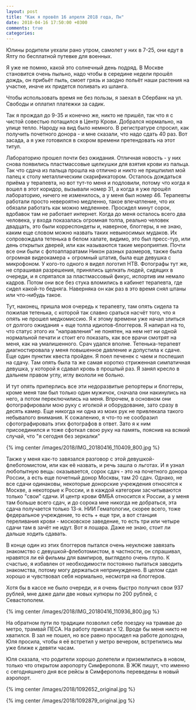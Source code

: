 ```yaml
---
layout: post
title: "Как я провёл 16 апреля 2018 года, Пн"
date: 2018-04-16 17:50:00 +0300
comments: true
categories: 
---
```

Юлины родители уехали рано утром, самолет у них в 7-25, они едут в Ялту по бесплатной путевке для военных.

Я уже не помню, какой это солнечный день подряд. В Москве становится очень пыльно, надо чтобы в середине недели прошёл дождь, он прибьёт пыль, смоет грязь и заодно польёт наши растения на участке, иначе их придется поливать из шланга.

Чтобы использовать время не без пользы, я заехал в Сбербанк на ул. Свободы и оплатил платежки за садик.

Так я прождал до 9-35 и конечно же, никто не пришёл, так что я с чистой совестью потащился в Центр Крови. Добрался нормально, на улице тепло. Народу на вид было немного. В регистратуре спросил, как получить почетного донора - и мне сказали, что надо сдать 40 раз. Вот засада, а я уже готовился в скором времени претендовать на этот титул. 

Лабораторию прошел почти без ожидания. Отличная новость - у них снова появились пластмассовые щелкушки для взятия крови из пальца. Так что сдача из пальца прошла на отлично и никто не пришпилил мой палец к столу металлическим скарификатором. Осталось дождаться приёма у терапевта, но вот тут-то меня и подловили, потому что когда я вошел в этот коридор, вызывали номер 31, а когда я уже прошёл лабораторию, ничего не изменилось, а у меня был номер 46. Терапевты работали просто невероятно медленно, такое впечатление, что их обязали работать как можно медленнее. Просидел минут сорок, вдобавок там не работает интернет. Когда до меня осталось всего два человека, у входа показалась огромная толпа, реально человек двадцать, это были корреспондеты и, наверное, блоггеры, я не знаю, каким еще словом можно назвать таких невыносимых мудаков. Их сопровождала тетенька в белом халате, видимо, это был пресс-тур, или день открытых дверей, или как называются такие мероприятия. Почти все они были с фотоаппаратами Никон разных размеров, также была огромная видеокамера + огромный штатив, была еще девушка с микрофоном. У кого-то одного я видел логотип НТВ. Фотографы тут же, не спрашивая разрешения, принялись щелкать людей, сидящих в очереди, и я спрятался за пластмассовый фикус, испортив им немало кадров. Потом они все без стука вломились в кабинет терапевта, где сидел какой-то бедняга. Наверняка он как раз в это время снял штаны или что-нибудь такое.

Тут, наконец, пришла моя очередь к терапевту, там опять сидела та пожилая тетенька, с которой так славно сраться насчёт того, что я опять не прошел медкомиссию. Я к этому времени уже начал злиться от долгого ожидания + еще толпа идиотов-блоггеров. Я напирал на то, что статус этого их "направления" не понятен, на нем нет ни одной нормальной печати и стоит его показать, как все врачи смотрят на меня, как на умалишенного. Срач удался вполне. Тетенька-терапевт диагностировала у меня повышенное давление и допустила к сдаче. Еще один пунктик квеста пройден. Я поел печенек с чаем и поспешил на сдачу. Там опять была та же самая коротко стриженная симпатичная девушка, у которой я сдавал кровь в прошлый раз. Я занял кресло в дальнем правом углу, иглу вкололи не больно.

И тут опять приперлись все эти недоразвитые репортеры и блоггеры, кроме меня там был только один мужичок, сначала они накинулись на него, а потом переключились на меня. Впрочем, в основном они фотографировали мою руку с иголкой и оборудование, зато сразу в десять камер. Еще никогда ни одна из моих рук не привлекала такого небывалого внимания. К сожалению, я что-то не сообразил сфотографировать этих фотографов в ответ. Зато я к ним присоединился и тоже сфоткал свою руку на память, пояснив на всякий случай, что "я сегодня без зеркалки"

{% img center /images/2018/IMG_20180416_110409_800.jpg %}

Также у меня как-то завязался разговор с этой девушкой-флеботомистом, или как её назвать, и речь зашла о льготах. И я узнал любопытную вещь: оказывается, сорок сдач - это на почетного донора России, а есть еще почетный донор Москвы, там 20 сдач. Однако, не все сдачи одинаковы, некоторые донорские учреждения относятся к Москве, а некоторые к России, и в каждой категории засчитываются только "свои" сдачи. И центр крови ФМБА относится к России, а у меня там больше всего сдач, и до сорока мне никогда не добраться, эта сдача получается только 13-я. НИИ Гематологии, скорее всего, тоже федеральное учреждение, то есть + еще три, а вот станция переливания крови - московское заведение, то есть три или четыре сдачи там в зачёт не идут. Вот я лошара. Даже не знаю, стоит ли дальше ходить сдавать.

В конце один из этих блоггеров пытался очень неуклюже завязать знакомство с девушкой-флеботомистом, в частности, он спрашивал, нравятся ли ей фильмы для вампиров, выглядело очень глупо. К счастью, я избавлен от необходимости постоянно пытаться заводить знакомства, потому могу держаться непринужденно. В целом сдал хорошо и чувствовал себя нормально, несмотря на блоггеров.

Хотя бы в кассе не было очереди, и я очень быстро получил свои 937 рублей, мне даже дали две новых купюры по 200 рублей, с Севастополем.

{% img center /images/2018/IMG_20180416_110936_800.jpg %}

На обратном пути по традиции позволил себе поездку на трамвае до метро, трамвай ПЕСА. На работу приехал к 12. Вроде бы меня никто не хватился. В зал не пошел, но все равно просидел на работе допоздна, Юля просила, чтобы я её встретил у метро вечером, встретились мы  уже ближе к девяти часам.

Юля сказала, что родители хорошо долетели и приземлились в новом, только что открытом аэропорту Симферополя. В ЖЖ пишут, что именно с сегодняшнего дня все рейсы в Симферополь переведены в новый аэропорт.

{% img center /images/2018/1092652_original.jpg  %}

{% img center /images/2018/1092879_original.jpg  %}